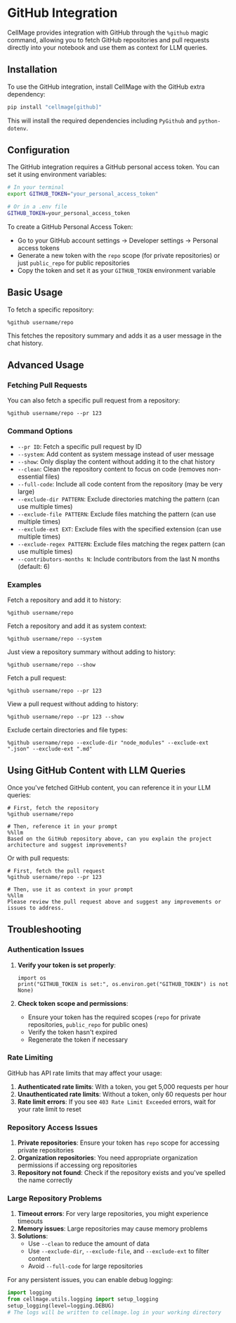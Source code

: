 # GitHub Integration

CellMage provides integration with GitHub through the `%github` magic command, allowing you to fetch GitHub repositories and pull requests directly into your notebook and use them as context for LLM queries.

## Installation

To use the GitHub integration, install CellMage with the GitHub extra dependency:

```bash
pip install "cellmage[github]"
```

This will install the required dependencies including `PyGithub` and `python-dotenv`.

## Configuration

The GitHub integration requires a GitHub personal access token. You can set it using environment variables:

```bash
# In your terminal
export GITHUB_TOKEN="your_personal_access_token"

# Or in a .env file
GITHUB_TOKEN=your_personal_access_token
```

To create a GitHub Personal Access Token:
- Go to your GitHub account settings → Developer settings → Personal access tokens
- Generate a new token with the `repo` scope (for private repositories) or just `public_repo` for public repositories
- Copy the token and set it as your `GITHUB_TOKEN` environment variable

## Basic Usage

To fetch a specific repository:

```ipython
%github username/repo
```

This fetches the repository summary and adds it as a user message in the chat history.

## Advanced Usage

### Fetching Pull Requests

You can also fetch a specific pull request from a repository:

```ipython
%github username/repo --pr 123
```

### Command Options

- `--pr ID`: Fetch a specific pull request by ID
- `--system`: Add content as system message instead of user message
- `--show`: Only display the content without adding it to the chat history
- `--clean`: Clean the repository content to focus on code (removes non-essential files)
- `--full-code`: Include all code content from the repository (may be very large)
- `--exclude-dir PATTERN`: Exclude directories matching the pattern (can use multiple times)
- `--exclude-file PATTERN`: Exclude files matching the pattern (can use multiple times)
- `--exclude-ext EXT`: Exclude files with the specified extension (can use multiple times)
- `--exclude-regex PATTERN`: Exclude files matching the regex pattern (can use multiple times)
- `--contributors-months N`: Include contributors from the last N months (default: 6)

### Examples

Fetch a repository and add it to history:
```ipython
%github username/repo
```

Fetch a repository and add it as system context:
```ipython
%github username/repo --system
```

Just view a repository summary without adding to history:
```ipython
%github username/repo --show
```

Fetch a pull request:
```ipython
%github username/repo --pr 123
```

View a pull request without adding to history:
```ipython
%github username/repo --pr 123 --show
```

Exclude certain directories and file types:
```ipython
%github username/repo --exclude-dir "node_modules" --exclude-ext ".json" --exclude-ext ".md"
```

## Using GitHub Content with LLM Queries

Once you've fetched GitHub content, you can reference it in your LLM queries:

```ipython
# First, fetch the repository
%github username/repo

# Then, reference it in your prompt
%%llm
Based on the GitHub repository above, can you explain the project architecture and suggest improvements?
```

Or with pull requests:

```ipython
# First, fetch the pull request
%github username/repo --pr 123

# Then, use it as context in your prompt
%%llm
Please review the pull request above and suggest any improvements or issues to address.
```

## Troubleshooting

### Authentication Issues

1. **Verify your token is set properly**:
   ```ipython
   import os
   print("GITHUB_TOKEN is set:", os.environ.get("GITHUB_TOKEN") is not None)
   ```

2. **Check token scope and permissions**:
   - Ensure your token has the required scopes (`repo` for private repositories, `public_repo` for public ones)
   - Verify the token hasn't expired
   - Regenerate the token if necessary

### Rate Limiting

GitHub has API rate limits that may affect your usage:

1. **Authenticated rate limits**: With a token, you get 5,000 requests per hour
2. **Unauthenticated rate limits**: Without a token, only 60 requests per hour
3. **Rate limit errors**: If you see `403 Rate Limit Exceeded` errors, wait for your rate limit to reset

### Repository Access Issues

1. **Private repositories**: Ensure your token has `repo` scope for accessing private repositories
2. **Organization repositories**: You need appropriate organization permissions if accessing org repositories
3. **Repository not found**: Check if the repository exists and you've spelled the name correctly

### Large Repository Problems

1. **Timeout errors**: For very large repositories, you might experience timeouts
2. **Memory issues**: Large repositories may cause memory problems
3. **Solutions**:
   - Use `--clean` to reduce the amount of data
   - Use `--exclude-dir`, `--exclude-file`, and `--exclude-ext` to filter content
   - Avoid `--full-code` for large repositories

For any persistent issues, you can enable debug logging:

```python
import logging
from cellmage.utils.logging import setup_logging
setup_logging(level=logging.DEBUG)
# The logs will be written to cellmage.log in your working directory
```
